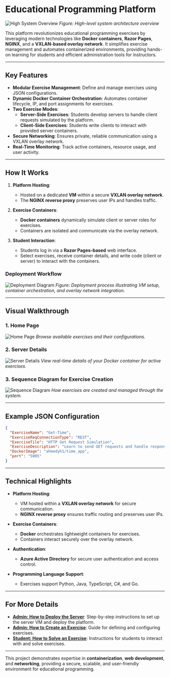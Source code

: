 # Educational Programming Platform

![High System Overview](https://github.com/user-attachments/assets/1db2cfcd-a116-474a-a32d-4e3ecc6f6750)
*Figure: High-level system architecture overview*

This platform revolutionizes educational programming exercises by leveraging modern technologies like **Docker containers**, **Razor Pages**, **NGINX**, and a **VXLAN-based overlay network**. It simplifies exercise management and automates containerized environments, providing hands-on learning for students and efficient administration tools for instructors.

---

## Key Features

- **Modular Exercise Management**: Define and manage exercises using JSON configurations.
- **Dynamic Docker Container Orchestration**: Automates container lifecycle, IP, and port assignments for exercises.
- **Two Exercise Modes**:
  - **Server-Side Exercises**: Students develop servers to handle client requests simulated by the platform.
  - **Client-Side Exercises**: Students write clients to interact with provided server containers.
- **Secure Networking**: Ensures private, reliable communication using a VXLAN overlay network.
- **Real-Time Monitoring**: Track active containers, resource usage, and user activity.

---

## How It Works

1. **Platform Hosting**:
   - Hosted on a dedicated **VM** within a secure **VXLAN overlay network**.
   - The **NGINX reverse proxy** preserves user IPs and handles traffic.

2. **Exercise Containers**:
   - **Docker containers** dynamically simulate client or server roles for exercises.
   - Containers are isolated and communicate via the overlay network.

3. **Student Interaction**:
   - Students log in via a **Razor Pages-based** web interface.
   - Select exercises, receive container details, and write code (client or server) to interact with the containers.

### Deployment Workflow
![Deployment Diagram](https://github.com/user-attachments/assets/63523871-6098-4310-a9b1-568cb1898f56)
*Figure: Deployment process illustrating VM setup, container orchestration, and overlay network integration.*

---

## Visual Walkthrough

### 1. Home Page
![Home Page](https://github.com/user-attachments/assets/a1e3a7e6-8297-4860-a6d4-c231eb26368e)
*Browse available exercises and their configurations.*

### 2. Server Details
![Server Details](https://github.com/user-attachments/assets/620c81b4-a92d-4027-b31d-6c16cbca0429)
*View real-time details of your Docker container for active exercises.*

### 3. Sequence Diagram for Exercise Creation
![Sequence Diagram](https://github.com/user-attachments/assets/d5050e6e-b2de-4664-a415-91a952a6ac8c)
*How exercises are created and managed through the system.*

---

## Example JSON Configuration

```json
{
  "ExerciseName": "Get-Time",
  "ExerciseReqConnectionType": "REST",
  "ExerciseTile": "HTTP Get Request Simulation",
  "ExerciseDescription": "Learn to send GET requests and handle responses.",
  "DockerImage": "ahmedyh1/time_app",
  "port": "5005"
}
```

---

## Technical Highlights

- **Platform Hosting**:
  - VM hosted within a **VXLAN overlay network** for secure communication.
  - **NGINX reverse proxy** ensures traffic routing and preserves user IPs.

- **Exercise Containers**:
  - **Docker** orchestrates lightweight containers for exercises.
  - Containers interact securely over the overlay network.

- **Authentication**:
  - **Azure Active Directory** for secure user authentication and access control.

- **Programming Language Support**:
  - Exercises support Python, Java, TypeScript, C#, and Go.

---

## For More Details

- **[Admin: How to Deploy the Server](https://github.com/AhmedHosny2/testbed-distributed-system/blob/main/docs/admin_deploy_server.md)**: Step-by-step instructions to set up the server VM and deploy the platform.
- **[Admin: How to Create an Exercise](https://github.com/AhmedHosny2/testbed-distributed-system/blob/main/docs/admin_create_exercise.md)**: Guide for defining and configuring exercises.
- **[Student: How to Solve an Exercise](https://github.com/AhmedHosny2/testbed-distributed-system/blob/main/docs/student_solve_exercise.md)**: Instructions for students to interact with and solve exercises.

---

This project demonstrates expertise in **containerization**, **web development**, and **networking**, providing a secure, scalable, and user-friendly environment for educational programming.
